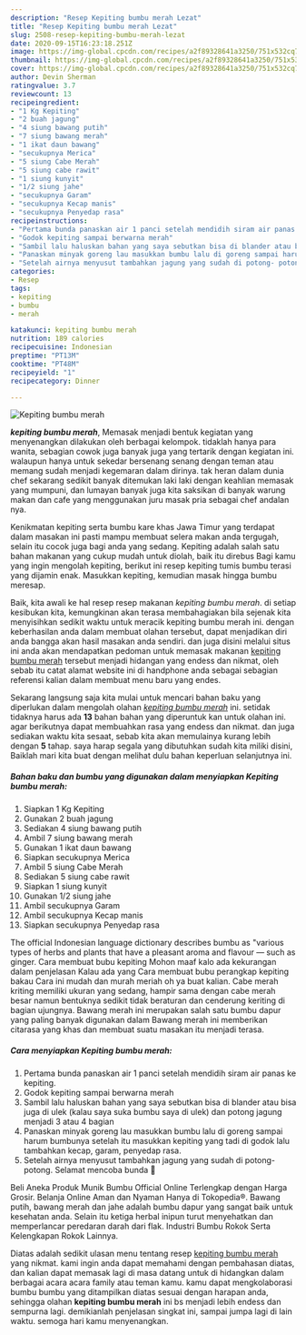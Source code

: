 ```yaml
---
description: "Resep Kepiting bumbu merah Lezat"
title: "Resep Kepiting bumbu merah Lezat"
slug: 2508-resep-kepiting-bumbu-merah-lezat
date: 2020-09-15T16:23:18.251Z
image: https://img-global.cpcdn.com/recipes/a2f89328641a3250/751x532cq70/kepiting-bumbu-merah-foto-resep-utama.jpg
thumbnail: https://img-global.cpcdn.com/recipes/a2f89328641a3250/751x532cq70/kepiting-bumbu-merah-foto-resep-utama.jpg
cover: https://img-global.cpcdn.com/recipes/a2f89328641a3250/751x532cq70/kepiting-bumbu-merah-foto-resep-utama.jpg
author: Devin Sherman
ratingvalue: 3.7
reviewcount: 13
recipeingredient:
- "1 Kg Kepiting"
- "2 buah jagung"
- "4 siung bawang putih"
- "7 siung bawang merah"
- "1 ikat daun bawang"
- "secukupnya Merica"
- "5 siung Cabe Merah"
- "5 siung cabe rawit"
- "1 siung kunyit"
- "1/2 siung jahe"
- "secukupnya Garam"
- "secukupnya Kecap manis"
- "secukupnya Penyedap rasa"
recipeinstructions:
- "Pertama bunda panaskan air 1 panci setelah mendidih siram air panas ke kepiting."
- "Godok kepiting sampai berwarna merah"
- "Sambil lalu haluskan bahan yang saya sebutkan bisa di blander atau bisa juga di ulek (kalau saya suka bumbu saya di ulek) dan potong jagung menjadi 3 atau 4 bagian"
- "Panaskan minyak goreng lau masukkan bumbu lalu di goreng sampai harum bumbunya setelah itu masukkan kepiting yang tadi di godok lalu tambahkan kecap, garam, penyedap rasa."
- "Setelah airnya menyusut tambahkan jagung yang sudah di potong- potong. Selamat mencoba bunda 🥰"
categories:
- Resep
tags:
- kepiting
- bumbu
- merah

katakunci: kepiting bumbu merah 
nutrition: 189 calories
recipecuisine: Indonesian
preptime: "PT13M"
cooktime: "PT48M"
recipeyield: "1"
recipecategory: Dinner

---
```



![Kepiting bumbu merah](https://img-global.cpcdn.com/recipes/a2f89328641a3250/751x532cq70/kepiting-bumbu-merah-foto-resep-utama.jpg)

<b><i>kepiting bumbu merah</i></b>, Memasak menjadi bentuk kegiatan yang menyenangkan dilakukan oleh berbagai kelompok. tidaklah hanya para wanita, sebagian cowok juga banyak juga yang tertarik dengan kegiatan ini. walaupun hanya untuk sekedar bersenang senang dengan teman atau memang sudah menjadi kegemaran dalam dirinya. tak heran dalam dunia chef sekarang sedikit banyak ditemukan laki laki dengan keahlian memasak yang mumpuni, dan lumayan banyak juga kita saksikan di banyak warung makan dan cafe yang menggunakan juru masak pria sebagai chef andalan nya.

Kenikmatan kepiting serta bumbu kare khas Jawa Timur yang terdapat dalam masakan ini pasti mampu membuat selera makan anda tergugah, selain itu cocok juga bagi anda yang sedang. Kepiting adalah salah satu bahan makanan yang cukup mudah untuk diolah, baik itu direbus Bagi kamu yang ingin mengolah kepiting, berikut ini resep kepiting tumis bumbu terasi yang dijamin enak. Masukkan kepiting, kemudian masak hingga bumbu meresap.

Baik, kita awali ke hal resep resep makanan <i>kepiting bumbu merah</i>. di setiap kesibukan kita, kemungkinan akan terasa membahagiakan bila sejenak kita menyisihkan sedikit waktu untuk meracik kepiting bumbu merah ini. dengan keberhasilan anda dalam membuat olahan tersebut, dapat menjadikan diri anda bangga akan hasil masakan anda sendiri. dan juga disini melalui situs ini anda akan mendapatkan pedoman untuk memasak makanan <u>kepiting bumbu merah</u> tersebut menjadi hidangan yang endess dan nikmat, oleh sebab itu catat alamat website ini di handphone anda sebagai sebagian referensi kalian dalam membuat menu baru yang endes.


Sekarang langsung saja kita mulai untuk mencari bahan baku yang diperlukan dalam mengolah olahan <u><i>kepiting bumbu merah</i></u> ini. setidak tidaknya harus ada <b>13</b> bahan bahan yang diperuntuk kan untuk olahan ini. agar berikutnya dapat membuahkan rasa yang endess dan nikmat. dan juga sediakan waktu kita sesaat, sebab kita akan memulainya kurang lebih dengan <b>5</b> tahap. saya harap segala yang dibutuhkan sudah kita miliki disini, Baiklah mari kita buat dengan melihat dulu bahan keperluan selanjutnya ini.

<!--inarticleads1-->

##### Bahan baku dan bumbu yang digunakan dalam menyiapkan Kepiting bumbu merah:

1. Siapkan 1 Kg Kepiting
1. Gunakan 2 buah jagung
1. Sediakan 4 siung bawang putih
1. Ambil 7 siung bawang merah
1. Gunakan 1 ikat daun bawang
1. Siapkan secukupnya Merica
1. Ambil 5 siung Cabe Merah
1. Sediakan 5 siung cabe rawit
1. Siapkan 1 siung kunyit
1. Gunakan 1/2 siung jahe
1. Ambil secukupnya Garam
1. Ambil secukupnya Kecap manis
1. Siapkan secukupnya Penyedap rasa


The official Indonesian language dictionary describes bumbu as &#34;various types of herbs and plants that have a pleasant aroma and flavour — such as ginger. Cara membuat bubu kepiting Mohon maaf kalo ada kekurangan dalam penjelasan Kalau ada yang Cara membuat bubu perangkap kepiting bakau Cara ini mudah dan murah meriah oh ya buat kalian. Cabe merah kriting memiliki ukuran yang sedang, hampir sama dengan cabe merah besar namun bentuknya sedikit tidak beraturan dan cenderung keriting di bagian ujungnya. Bawang merah ini merupakan salah satu bumbu dapur yang paling banyak digunakan dalam Bawang merah ini memberikan citarasa yang khas dan membuat suatu masakan itu menjadi terasa. 

<!--inarticleads2-->

##### Cara menyiapkan Kepiting bumbu merah:

1. Pertama bunda panaskan air 1 panci setelah mendidih siram air panas ke kepiting.
1. Godok kepiting sampai berwarna merah
1. Sambil lalu haluskan bahan yang saya sebutkan bisa di blander atau bisa juga di ulek (kalau saya suka bumbu saya di ulek) dan potong jagung menjadi 3 atau 4 bagian
1. Panaskan minyak goreng lau masukkan bumbu lalu di goreng sampai harum bumbunya setelah itu masukkan kepiting yang tadi di godok lalu tambahkan kecap, garam, penyedap rasa.
1. Setelah airnya menyusut tambahkan jagung yang sudah di potong- potong. Selamat mencoba bunda 🥰


Beli Aneka Produk Munik Bumbu Official Online Terlengkap dengan Harga Grosir. Belanja Online Aman dan Nyaman Hanya di Tokopedia®. Bawang putih, bawang merah dan jahe adalah bumbu dapur yang sangat baik untuk kesehatan anda. Selain itu ketiga herbal inipun turut menyehatkan dan memperlancar peredaran darah dari flak. Industri Bumbu Rokok Serta Kelengkapan Rokok Lainnya. 

Diatas adalah sedikit ulasan menu tentang resep <u>kepiting bumbu merah</u> yang nikmat. kami ingin anda dapat memahami dengan pembahasan diatas, dan kalian dapat memasak lagi di masa datang untuk di hidangkan dalam berbagai acara acara family atau teman kamu. kamu dapat mengkolaborasi bumbu bumbu yang ditampilkan diatas sesuai dengan harapan anda, sehingga olahan <b>kepiting bumbu merah</b> ini bs menjadi lebih endess dan sempurna lagi. demikianlah penjelasan singkat ini, sampai jumpa lagi di lain waktu. semoga hari kamu menyenangkan.
